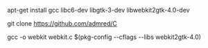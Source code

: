 apt-get install gcc libc6-dev libgtk-3-dev libwebkit2gtk-4.0-dev

git clone https://github.com/admred/C

gcc -o webkit webkit.c $(pkg-config --cflags --libs webkit2gtk-4.0)

